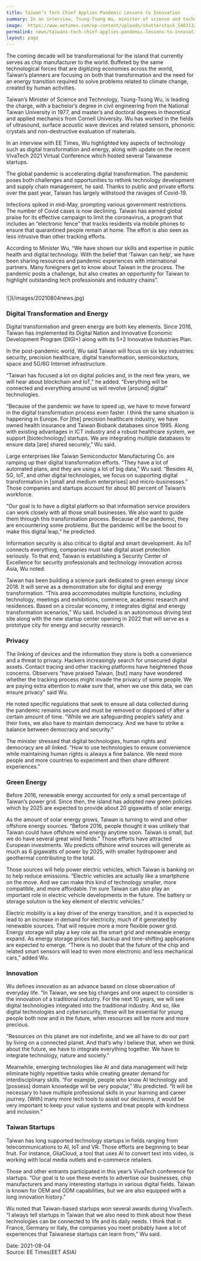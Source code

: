 ```yaml
---
title: Taiwan’s Tech Chief Applies Pandemic Lessons to Innovation
summary: In an interview, Tsung-Tsong Wu, minister of science and technology, described Taiwan's innovation roadmap that extends well beyond its status as the world's chip foundry.
image:  https://www.eetimes.com/wp-content/uploads/shutterstock_548313280-1.jpg?resize=495%2C330
permalink: news/taiwans-tech-chief-applies-pandemic-lessons-to-innovation/
layout: page
---
```

The coming decade will be transformational for the island that currently serves as chip manufacturer to the world. Buffeted by the same technological forces that are digitizing economies across the world, Taiwan’s planners are focusing on both that transformation and the need for an energy transition required to solve problems related to climate change, created by human activities.

Taiwan’s Minister of Science and Technology, Tsung-Tsong Wu, is leading the charge, with a bachelor’s degree in civil engineering from the National Taiwan University in 1977, and master’s and doctoral degrees in theoretical and applied mechanics from Cornell University. Wu has worked in the fields of ultrasound, surface acoustic wave devices and related sensors, phononic crystals and non-destructive evaluation of materials.

In an interview with EE Times, Wu highlighted key aspects of technology such as digital transformation and energy, along with update on the recent VivaTech 2021 Virtual Conference which hosted several Taiwanese startups.

The global pandemic is accelerating digital transformation. The pandemic poses both challenges and opportunities to rethink technology development and supply chain management, he said. Thanks to public and private efforts over the past year, Taiwan has largely withstood the ravages of Covid-19.

Infections spiked in mid-May, prompting various government restrictions. The number of Covid cases is now declining. Taiwan has earned global praise for its effective campaign to limit the coronavirus, a program that includes an “electronic fence” that tracks residents via mobile phones to ensure that quarantined people remain at home. The effort is also seen as less intrusive than other tracking efforts.

According to Minister Wu, “We have shown our skills and expertise in public health and digital technology. With the belief that ‘Taiwan can help’, we have been sharing resources and pandemic experiences with international partners. Many foreigners get to know about Taiwan in the process. The pandemic posts a challenge, but also creates an opportunity for Taiwan to highlight outstanding tech professionals and industry chains”.

<br/>
![](/images/20210804news.jpg)
<br/>

### Digital Transformation and Energy

Digital transformation and green energy are both key elements. Since 2016, Taiwan has implemented its Digital Nation and Innovative Economic Development Program (DIGI+) along with its 5+2 Innovative Industries Plan.

In the post-pandemic world, Wu said Taiwan will focus on six key industries: security, precision healthcare, digital transformation, semiconductors, space and 5G/6G Internet infrastructure.

“Taiwan has focused a lot on digital policies and, in the next few years, we will hear about blockchain and IoT,” he added. “Everything will be connected and everything around us will revolve [around] digital” technologies.

“Because of the pandemic we have to speed up, we have to move forward in the digital transformation process even faster. I think the same situation is happening in Europe. For [the] precision healthcare industry, we have owned health insurance and Taiwan Biobank databases since 1995. Along with existing advantages in ICT industry and a robust healthcare system, we support [biotechnology] startups. We are integrating multiple databases to ensure data [are] shared securely,” Wu said.

Large enterprises like Taiwan Semiconductor Manufacturing Co. are ramping up their digital transformation efforts. “They have a lot of automated plans, and they are using a lot of big data,” Wu said. “Besides AI, 5G, IoT, and other digital technologies, we focus on supporting digital transformation in [small and medium enterprises] and micro-businesses.” Those companies and startups account for about 80 percent of Taiwan’s workforce.

“Our goal is to have a digital platform so that information service providers can work closely with all those small businesses. We also want to guide them through this transformation process. Because of the pandemic, they are encountering some problems. But the pandemic will be the boost to make this digital leap,” he predicted.

Information security is also critical to digital and smart development. As IoT connects everything, companies must take digital asset protection seriously. To that end, Taiwan is establishing a Security Center of Excellence for security professionals and technology innovation across Asia, Wu noted.

Taiwan has been building a science park dedicated to green energy since 2018. It will serve as a demonstration site for digital and energy transformation. “This area accommodates multiple functions, including technology, meetings and exhibitions, commerce, academic research and residences. Based on a circular economy, it integrates digital and energy transformation scenarios,” Wu said. Included is an autonomous driving test site along with the new startup center opening in 2022 that will serve as a prototype city for energy and security research.

### Privacy

The linking of devices and the information they store is both a convenience and a threat to privacy. Hackers increasingly search for unsecured digital assets. Contact tracing and other tracking platforms have heightened those concerns. Observers “have praised Taiwan, [but] many have wondered whether the tracking process might invade the privacy of some people. We are paying extra attention to make sure that, when we use this data, we can ensure privacy” said Wu.

He noted specific regulations that seek to ensure all data collected during the pandemic remains secure and must be removed or disposed of after a certain amount of time. “While we are safeguarding people’s safety and their lives, we also have to maintain democracy. And we have to strike a balance between democracy and security.”

The minister stressed that digital technologies, human rights and democracy are all linked. “How to use technologies to ensure convenience while maintaining human rights is always a fine balance. We need more people and more countries to experiment and then share different experiences.”

### Green Energy

Before 2016, renewable energy accounted for only a small percentage of Taiwan’s power grid. Since then, the island has adopted new green policies which by 2025 are expected to provide about 20 gigawatts of solar energy.

As the amount of solar energy grows, Taiwan is turning to wind and other offshore energy sources. “Before 2016, people thought it was unlikely that Taiwan could have offshore wind energy anytime soon. Taiwan is small, but we do have several great wind fields.” Those efforts have attracted European investments. Wu predicts offshore wind sources will generate as much as 6 gigawatts of power by 2025, with smaller hydropower and geothermal contributing to the total.

Those sources will help power electric vehicles, which Taiwan is banking on to help reduce emissions. “Electric vehicles are actually like a smartphone on the move. And we can make this kind of technology smaller, more compatible, and more affordable. I’m sure Taiwan can also play an important role in electric vehicle developments in the future. The battery or storage solution is the key element of electric vehicles.”

Electric mobility is a key driver of the energy transition, and it is expected to lead to an increase in demand for electricity, much of it generated by renewable sources. That will require more a more flexible power grid. Energy storage will play a key role as the smart grid and renewable energy expand. As energy storage prices fall, backup and time-shifting applications are expected to emerge. “There is no doubt that the future of the chip and related smart sensors will lead to even more electronic and less mechanical cars,” added Wu.

### Innovation

Wu defines innovation as an advance based on close observation of everyday life. “In Taiwan, we see big changes and one aspect to consider is the innovation of a traditional industry. For the next 10 years, we will see digital technologies integrated into the traditional industry. And so, like digital technologies and cybersecurity, these will be essential for young people both now and in the future, when resources will be more and more precious.

“Resources on this planet are not indefinite, and we all have to do our part by living on a connected planet. And that’s why I believe that, when we think about the future, we have to integrate everything together. We have to integrate technology, nature and society.”

Meanwhile, emerging technologies like AI and data management will help eliminate highly repetitive tasks while creating greater demand for interdisciplinary skills. “For example, people who know AI technology and [possess] domain knowledge will be very popular,” Wu predicted. “It will be necessary to have multiple professional skills in your learning and career journey. [With] many more tech tools to assist our decisions, it would be very important to keep your value systems and treat people with kindness and inclusion.”

### Taiwan Startups

Taiwan has long supported technology startups in fields ranging from telecommunications to AI, IoT and VR. Those efforts are beginning to bear fruit. For instance, GliaCloud, a tool that uses AI to convert text into video, is working with local media outlets and e-commerce retailers.

Those and other entrants participated in this year’s VivaTech conference for startups. “Our goal is to use these events to advertise our businesses, chip manufacturers and many interesting startups in various digital fields. Taiwan is known for OEM and ODM capabilities, but we are also equipped with a long innovation history.”

Wu noted that Taiwan-based startups won several awards during VivaTech. “I always tell startups in Taiwan that we also need to think about how these technologies can be connected to life and its daily needs. I think that in France, Germany or Italy, the companies you meet probably have a lot of experiences that Taiwanese startups can learn from,” Wu said.

Date: 2021-08-04
<br/>
Source: EE Times(EET ASIA)
